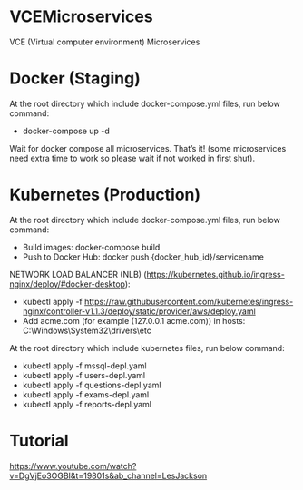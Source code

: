 # VCEMicroservices
VCE (Virtual computer environment) Microservices

# Docker (Staging)
At the root directory which include docker-compose.yml files, run below command:
 * docker-compose up -d

Wait for docker compose all microservices. That’s it! (some microservices need extra time to work so please wait if not worked in first shut).

# Kubernetes (Production)
At the root directory which include docker-compose.yml files, run below command:
 * Build images: docker-compose build 
 * Push to Docker Hub: docker push {docker_hub_id}/servicename

NETWORK LOAD BALANCER (NLB) (https://kubernetes.github.io/ingress-nginx/deploy/#docker-desktop):
 * kubectl apply -f https://raw.githubusercontent.com/kubernetes/ingress-nginx/controller-v1.1.3/deploy/static/provider/aws/deploy.yaml
 * Add acme.com (for example (127.0.0.1 acme.com)) in hosts: C:\Windows\System32\drivers\etc
  
At the root directory which include kubernetes files, run below command:
 * kubectl apply -f mssql-depl.yaml
 * kubectl apply -f users-depl.yaml
 * kubectl apply -f questions-depl.yaml
 * kubectl apply -f exams-depl.yaml
 * kubectl apply -f reports-depl.yaml

# Tutorial
https://www.youtube.com/watch?v=DgVjEo3OGBI&t=19801s&ab_channel=LesJackson

 
